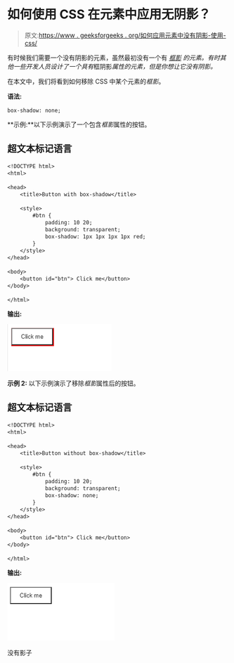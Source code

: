 # 如何使用 CSS 在元素中应用无阴影？

> 原文:[https://www . geeksforgeeks . org/如何应用元素中没有阴影-使用-css/](https://www.geeksforgeeks.org/how-to-apply-no-shadow-in-an-element-using-css/)

有时候我们需要一个没有阴影的元素，虽然最初没有一个有 [*框影*](https://www.geeksforgeeks.org/css-box-shadow-property/) *的元素。有时其他一些开发人员设计了一个具有*框阴影*属性的元素，但是你想让它没有阴影。*

在本文中，我们将看到如何移除 CSS 中某个元素的*框影*。

**语法:**

```
box-shadow: none;
```

**示例:**以下示例演示了一个包含*框影*属性的按钮。

## 超文本标记语言

```
<!DOCTYPE html>
<html>

<head>
    <title>Button with box-shadow</title>

    <style>
        #btn {
            padding: 10 20;
            background: transparent;
            box-shadow: 1px 1px 1px 1px red;
        }
    </style>
</head>

<body>
    <button id="btn"> Click me</button>
</body>

</html>
```

**输出:**

![](img/da748bd8e8eee00724bc18cd91c7c684.png)

**示例 2:** 以下示例演示了移除*框影*属性后的按钮。

## 超文本标记语言

```
<!DOCTYPE html>
<html>

<head>
    <title>Button without box-shadow</title>

    <style>
        #btn {
            padding: 10 20;
            background: transparent;
            box-shadow: none;
        }
    </style>
</head>

<body>
    <button id="btn"> Click me</button>
</body>

</html>
```

**输出:**

![](img/bf5fa066c6ef615b2ce740cad51f3aec.png)

没有影子